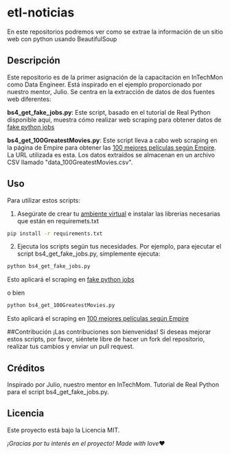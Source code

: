 # etl-noticias
En este repositorios podremos ver como se extrae la información de un sitio web con python usando BeautifulSoup

## Descripción

Este repositorio es de la primer asignación de la capacitación en InTechMon como Data Engineer. Está inspirado en el ejemplo proporcionado por nuestro mentor, Julio. Se centra en la extracción de datos de dos fuentes web diferentes:

**bs4_get_fake_jobs.py**: Este script, basado en el tutorial de Real Python disponible aquí, muestra cómo realizar web scraping para obtener datos de [fake python jobs](https://realpython.github.io/fake-jobs/)

**bs4_get_100GreatestMovies.py**: Este script lleva a cabo web scraping en la página de Empire para obtener las [100 mejores películas según Empire](https://www.empireonline.com/movies/features/best-movies-2/). La URL utilizada es esta. Los datos extraídos se almacenan en un archivo CSV llamado "data_100GreatestMovies.csv".

## Uso
Para utilizar estos scripts:

1. Asegúrate de crear tu [ambiente virtual](https://realpython.com/python-virtual-environments-a-primer/) e instalar las librerias necesarias que están en requiremets.txt

```bash
pip install -r requirements.txt
```

2. Ejecuta los scripts según tus necesidades. Por ejemplo, para ejecutar el script bs4_get_fake_jobs.py, simplemente ejecuta:

```bash
python bs4_get_fake_jobs.py
```
Esto aplicará el scraping en [fake python jobs](https://realpython.github.io/fake-jobs/)

o bien 

```bash
python bs4_get_100GreatestMovies.py
```
Esto aplicará el scraping en [100 mejores películas según Empire](https://www.empireonline.com/movies/features/best-movies-2/)

##Contribución
¡Las contribuciones son bienvenidas! Si deseas mejorar estos scripts, por favor, siéntete libre de hacer un fork del repositorio, realizar tus cambios y enviar un pull request.

## Créditos
Inspirado por Julio, nuestro mentor en InTechMom.
Tutorial de Real Python para el script bs4_get_fake_jobs.py.

## Licencia
Este proyecto está bajo la Licencia MIT. 


_¡Gracias por tu interés en el proyecto!_ 
_Made with love_:heart:



